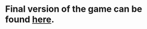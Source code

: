 # Final version of the game can be found [here](https://drive.google.com/drive/folders/1B4SVax5xMWEk0zaTwyI28kaZXhqck-_J).

